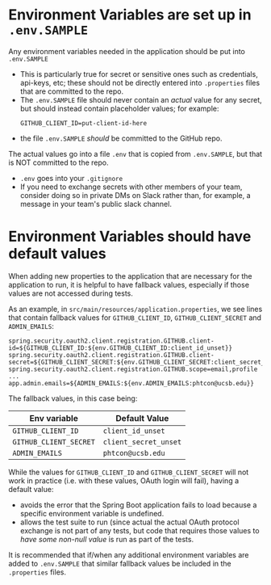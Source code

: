 # Environment Variables are set up in `.env.SAMPLE`

Any environment variables  needed in the application should be put into `.env.SAMPLE`
* This is particularly true for secret or sensitive ones such as credentials, api-keys, etc; these should not be
  directly entered into `.properties` files that are committed to the repo.
* The `.env.SAMPLE` file should never contain an *actual* value for any secret, but should instead contain 
  placeholder values; for example:
  ```
  GITHUB_CLIENT_ID=put-client-id-here
  ```
* the file `.env.SAMPLE` *should* be committed to the GitHub repo.

The actual values go into a file `.env` that is copied from `.env.SAMPLE`, but that is NOT committed to the repo.
* `.env` goes into your `.gitignore`
* If you need to exchange secrets with other members of your team, consider doing so in private DMs on Slack rather than,
  for example, a message in your team's public slack channel.

# Environment Variables should have default values

When adding new properties to the application that are necessary for the application to run, it is
helpful to have fallback values, especially if those values are not accessed during tests.

As an example, in `src/main/resources/application.properties`, we see lines that contain fallback values for `GITHUB_CLIENT_ID`, `GITHUB_CLIENT_SECRET` and `ADMIN_EMAILS`:

```
spring.security.oauth2.client.registration.GITHUB.client-id=${GITHUB_CLIENT_ID:${env.GITHUB_CLIENT_ID:client_id_unset}}
spring.security.oauth2.client.registration.GITHUB.client-secret=${GITHUB_CLIENT_SECRET:${env.GITHUB_CLIENT_SECRET:client_secret_unset}}
spring.security.oauth2.client.registration.GITHUB.scope=email,profile
...
app.admin.emails=${ADMIN_EMAILS:${env.ADMIN_EMAILS:phtcon@ucsb.edu}}
```

The fallback values, in this case being:

| Env variable | Default Value |
|--------------|---------------|
| `GITHUB_CLIENT_ID` | `client_id_unset` |
| `GITHUB_CLIENT_SECRET` | `client_secret_unset` |
| `ADMIN_EMAILS` | `phtcon@ucsb.edu` |

While the values for `GITHUB_CLIENT_ID` and `GITHUB_CLIENT_SECRET` will not work in practice (i.e. with these values, OAuth login 
will fail), having a default value:
* avoids the error that the Spring Boot application fails to load because a specific environment variable is undefined.
* allows the test suite to run (since actual the actual OAuth protocol exchange is not part of any tests, but code that
  requires those values to *have some non-null value* is run as part of the tests.

It is recommended that if/when any additional environment variables are added to `.env.SAMPLE` that 
similar fallback values be included in the `.properties` files.



